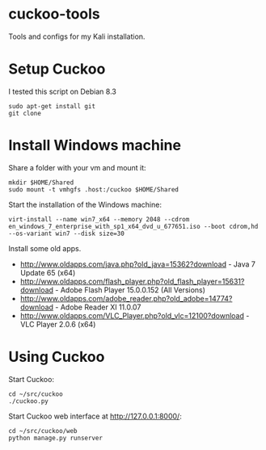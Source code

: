cuckoo-tools
============

Tools and configs for my Kali installation.

Setup Cuckoo
============

I tested this script on Debian 8.3

    sudo apt-get install git
    git clone

Install Windows machine
=======================

Share a folder with your vm and mount it:

    mkdir $HOME/Shared
    sudo mount -t vmhgfs .host:/cuckoo $HOME/Shared

Start the installation of the Windows machine:

    virt-install --name win7_x64 --memory 2048 --cdrom en_windows_7_enterprise_with_sp1_x64_dvd_u_677651.iso --boot cdrom,hd --os-variant win7 --disk size=30

Install some old apps.

* http://www.oldapps.com/java.php?old_java=15362?download - Java 7 Update 65 (x64)
* http://www.oldapps.com/flash_player.php?old_flash_player=15631?download - Adobe Flash Player 15.0.0.152 (All Versions)
* http://www.oldapps.com/adobe_reader.php?old_adobe=14774?download - Adobe Reader XI 11.0.07
* http://www.oldapps.com/VLC_Player.php?old_vlc=12100?download - VLC Player 2.0.6 (x64)

Using Cuckoo
============

Start Cuckoo:

    cd ~/src/cuckoo
    ./cuckoo.py

Start Cuckoo web interface at http://127.0.0.1:8000/:

    cd ~/src/cuckoo/web
    python manage.py runserver
